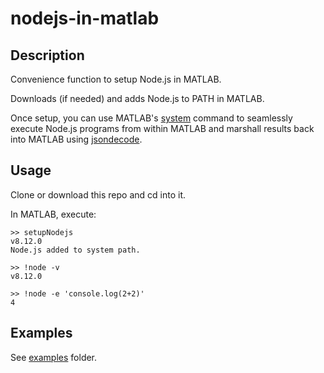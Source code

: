 # nodejs-in-matlab

## Description

Convenience function to setup Node.js in MATLAB. 

Downloads (if needed) and adds Node.js to PATH in MATLAB.

Once setup, you can use MATLAB's [system](https://www.mathworks.com/help/matlab/ref/system.html) command to seamlessly execute Node.js programs from within MATLAB and marshall results back into MATLAB using [jsondecode](https://www.mathworks.com/help/matlab/ref/jsondecode.html).

## Usage

Clone or download this repo and cd into it.

In MATLAB, execute:

```
>> setupNodejs
v8.12.0
Node.js added to system path.

>> !node -v
v8.12.0

>> !node -e 'console.log(2+2)'
4
```

## Examples
See [examples](examples) folder.
